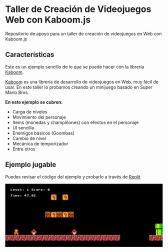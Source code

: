 # Taller de Creación de Videojuegos Web con Kaboom.js
Repositorio de apoyo para un taller de creación de videojuegos en Web con Kaboom.js

## Características
Este es un ejemplo sencillo de lo que se puede hacer con la librería [Kaboom].

[Kaboom] es una librería de desarrollo de videojuegos en Web, muy fácil de usar. En este taller lo probamos creando un minijuego basado en Super Mario Bros.

**En este ejemplo se cubren:**

* Carga de niveles
* Movimiento del personaje
* Items (monedas y champiñones) con efectos en el personaje
* UI sencilla
* Enemigos básicos (Goombas)
* Cambio de nivel
* Mecánica de temporizador
* Entre otros

## Ejemplo jugable

Puedes revisar el código del ejemplo y probarlo a través de [Replit](https://replit.com/@cyandestructor/KaboomMario)

![Example Image](https://raw.githubusercontent.com/cyandestructor/Taller-KaboomJS-Mario/master/repo-assets/example.png)

[Kaboom]: https://kaboomjs.com/
